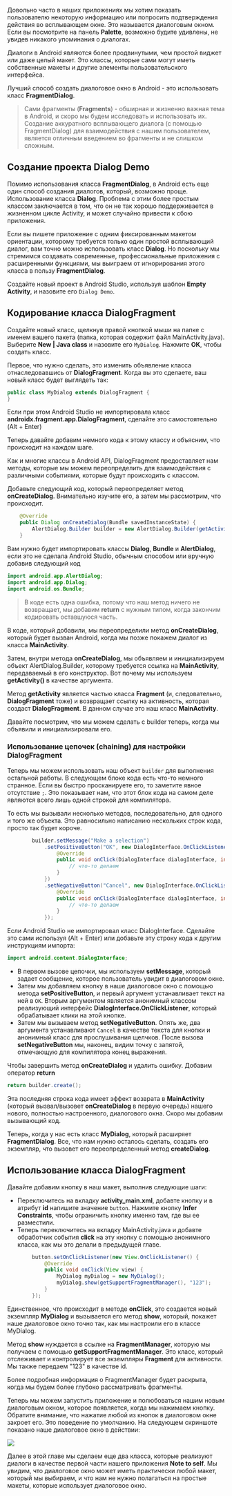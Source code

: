 Довольно часто в наших приложениях мы хотим показать пользователю некоторую информацию или попросить подтверждения действия во всплывающем окне. Это называется диалоговым окном. Если вы посмотрите на панель **Palette**, возможно будите удивлены, не увидев никакого упоминания о диалогах.

Диалоги в Android являются более продвинутыми, чем простой виджет или даже целый макет. Это классы, которые сами могут иметь собственные макеты и другие элементы пользовательского интерфейса.

Лучший способ создать диалоговое окно в Android - это использовать класс **FragmentDialog**.

> Сами фрагменты (**Fragments**) - обширная и жизненно важная тема в Android, и скоро мы будем исследовать и использовать их. Создание аккуратного всплывающего диалога (с помощью FragmentDialog) для взаимодействия с нашим пользователем, является отличным введением во фрагменты и не слишком сложным.

## Создание проекта Dialog Demo
Помимо использования класса **FragmentDialog**, в Android есть еще один способ создания диалогов, который, возможно проще. Использование класса **Dialog**. Проблема с этим более простым классом заключается в том, что он не так хорошо поддерживается в жизненном цикле Activity, и может случайно привести к сбою приложения.

Если вы пишете приложение с одним фиксированным макетом ориентации, которому требуется только один простой всплывающий диалог, вам точно можно использовать класс **Dialog**. Но поскольку мы стремимся создавать современные, профессиональные приложения с расширенными функциями, мы выиграем от игнорирования этого класса в пользу **FragmentDialog**.

Создайте новый проект в Android Studio, используя шаблон **Empty Activity**, и назовите его ```Dialog Demo```.

## Кодирование класса DialogFragment
Создайте новый класс, щелкнув правой кнопкой мыши на папке с именем вашего пакета (папка, которая содержит файл MainActivity.java). Выберите **New | Java class** и назовите его ```MyDialog```. Нажмите **ОК**, чтобы создать класс.

Первое, что нужно сделать, это изменить объявление класса отнаследовавшись от **DialogFragment**. Когда вы это сделаете, ваш новый класс будет выглядеть так:
```java
public class MyDialog extends DialogFragment {
}
```
Если при этом Android Studio не импортировала класс **androidx.fragment.app.DialogFragment**, сделайте это самостоятельно (Alt + Enter)

Теперь давайте добавим немного кода к этому классу и объясним, что происходит на каждом шаге.

Как и многие классы в Android API, DialogFragment предоставляет нам методы, которые мы можем переопределить для взаимодействия с различными событиями, которые будут происходить с классом.

Добавьте следующий код, который переопределяет метод **onCreateDialog**. Внимательно изучите его, а затем мы рассмотрим, что происходит.
```java
    @Override
    public Dialog onCreateDialog(Bundle savedInstanceState) {
        AlertDialog.Builder builder = new AlertDialog.Builder(getActivity());
    }
```
Вам нужно будет импортировать классы **Dialog**, **Bundle** и **AlertDialog**, если это не сделала Android Studio, обычным способом или вручную добавив следующий код
```java
import android.app.AlertDialog;
import android.app.Dialog;
import android.os.Bundle;
```

> В коде есть одна ошибка, потому что наш метод ничего не возвращает, мы добавим **return** c нужным типом, когда закончим кодировать оставшуюся часть.

В коде, который добавили, мы переопределили метод **onCreateDialog**, который будет вызван Android, когда мы позже покажем диалог из класса **MainActivity**.

Затем, внутри метода **onCreateDialog**, мы объявляем и инициализируем объект AlertDialog.Builder, которому требуется ссылка на **MainActivity**, передаваемый в его конструктор. Вот почему мы используем **getActivity()** в качестве аргумента.

Метод **getActivity** является частью класса **Fragment** (и, следовательно, **DialogFragment** тоже) и возвращает ссылку на активность, которая создаст **DialogFragment**. В данном случае это наш класс **MainActivity**.

Давайте посмотрим, что мы можем сделать с builder теперь, когда мы объявили и инициализировали его.

### Использование цепочек (chaining) для настройки DialogFragment
Теперь мы можем использовать наш объект ```builder``` для выполнения остальной работы. В следующем блоке кода есть что-то немного странное. Если вы быстро просканируете его, то заметите явное отсутствие ```;```. Это показывает нам, что этот блок кода на самом деле являются всего лишь одной строкой для компилятора.

То есть мы вызывали несколько методов, последовательно, для одного и того же объекта. Это равносильно написанию нескольких строк кода, просто так будет короче.
```java
        builder.setMessage("Make a selection")
            .setPositiveButton("OK", new DialogInterface.OnClickListener() {
                @Override
                public void onClick(DialogInterface dialogInterface, int i) {
                    // что-то делаем
                }
            })
            .setNegativeButton("Cancel", new DialogInterface.OnClickListener() {
                @Override
                public void onClick(DialogInterface dialogInterface, int i) {
                    // что-то делаем
                }
            });
```
Если Android Studio не импортировал класс DialogInterface. Сделайте это сами используя (Alt + Enter) или добавьте эту строку кода к другим инструкциям импорта:
```java
import android.content.DialogInterface;
```
- В первом вызове цепочки, мы используем **setMessage**, который задает сообщение, которое пользователь увидит в диалоговом окне. 
- Затем мы добавляем кнопку в наше диалоговое окно с помощью метода **setPositiveButton**, и первый аргумент устанавливает текст на ней в ```OK```. Вторым аргументом является анонимный классом реализующий интерфейс **DialogInterface.OnClickListener**, который обрабатывает клики на этой кнопке. 
- Затем мы вызываем метод **setNegativeButton**. Опять же, два аргумента устанавливают ```Cancel``` в качестве текста для кнопки и анонимный класс для прослушивания щелчков. После вызова **setNegativeButton** мы, наконец, видим точку с запятой, отмечающую для компилятора конец выражения.

Чтобы завершить метод **onCreateDialog** и удалить ошибку. Добавим оператор **return**
```java
return builder.create();
```
Эта последняя строка кода имеет эффект возврата в **MainActivity** (который вызвал/вызовет **onCreateDialog** в первую очередь) нашего нового, полностью настроенного, диалогового окна. Скоро мы добавим вызывающий код.

Теперь, когда у нас есть класс **MyDialog**, который расширяет **FragmentDialog**. Все, что нам нужно осталось сделать, создать его экземпляр, что вызовет его переопределенный метод **createDialog**.

## Использование класса DialogFragment
Давайте добавим кнопку в наш макет, выполнив следующие шаги:

- Переключитесь на вкладку **activity_main.xml**, добавте кнопку и в атрибут **id** напишите значение ```button```. Нажмите кнопку **Infer Constraints**, чтобы ограничить кнопку именно там, где вы ее разместили.
- Теперь переключитесь на вкладку MainActivity.java и добавте обработчик события **click** на эту кнопку с помощью анонимного класса, как мы это делали в предыдущей главе.
```java 
        button.setOnClickListener(new View.OnClickListener() {
            @Override
            public void onClick(View view) {
                MyDialog myDialog = new MyDialog();
                myDialog.show(getSupportFragmentManager(), "123");
            }
        });
```
Eдинственное, что происходит в методe **onClick**, это создается новый экземпляр **MyDialog** и вызывается его метод **show**, который, покажет наше диалоговое окно точно так, как мы настроили его в классе MyDialog.

Метод **show** нуждается в ссылке на **FragmentManager**, которую мы получаем с помощью **getSupportFragmentManager**. Это класс, который отслеживает и контролирует все экземпляры **Fragment** для активности. Мы также передаем "123" в качестве id.

Более подробная информация о FragmentManager будет раскрыта, когда мы будем более глубоко рассматривать фрагменты.

Теперь мы можем запустить приложение и полюбоваться нашим новым диалоговым окном, которое появляется, когда мы нажимаем кнопку. Обратите внимание, что нажатие любой из кнопок в диалоговом окне закроет его. Это поведение по умолчанию. На следующем скриншоте показано наше диалоговое окно в действии:

![](assets/dialog-demo.png)

Далее в этой главе мы сделаем еще два класса, которые реализуют диалоги в качестве первой части нашего приложения **Note to self**. Мы увидим, что диалоговое окно может иметь практически любой макет, который мы выбираем, и что нам не нужно полагаться на простые макеты, которые использует диалоговое окно.

